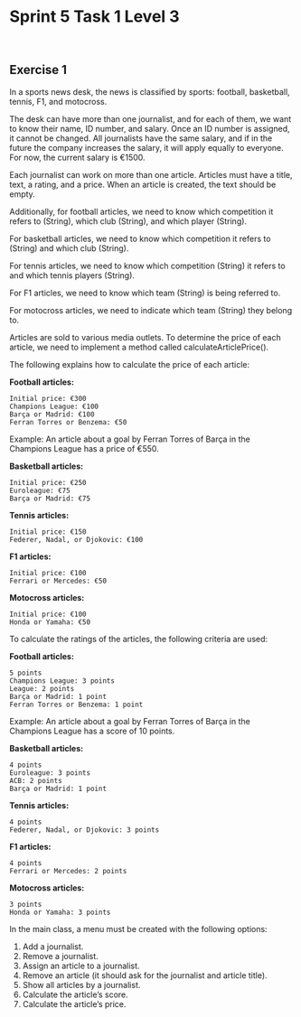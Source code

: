 # Sprint 5 Task 1 Level 3

<br/>

## Exercise 1


In a sports news desk, the news is classified by sports: football, basketball, tennis, F1, and motocross.

The desk can have more than one journalist, and for each of them, we want to know their name, ID number, and salary. Once an ID number is assigned, it cannot be changed. All journalists have the same salary, and if in the future the company increases the salary, it will apply equally to everyone. For now, the current salary is €1500.

Each journalist can work on more than one article. Articles must have a title, text, a rating, and a price. When an article is created, the text should be empty.

Additionally, for football articles, we need to know which competition it refers to (String), which club (String), and which player (String).

For basketball articles, we need to know which competition it refers to (String) and which club (String).

For tennis articles, we need to know which competition (String) it refers to and which tennis players (String).

For F1 articles, we need to know which team (String) is being referred to.

For motocross articles, we need to indicate which team (String) they belong to.

Articles are sold to various media outlets. To determine the price of each article, we need to implement a method called calculateArticlePrice().

The following explains how to calculate the price of each article:

**Football articles:**

    Initial price: €300
    Champions League: €100
    Barça or Madrid: €100
    Ferran Torres or Benzema: €50

Example: An article about a goal by Ferran Torres of Barça in the Champions League has a price of €550.

**Basketball articles:**

    Initial price: €250
    Euroleague: €75
    Barça or Madrid: €75

**Tennis articles:**

    Initial price: €150
    Federer, Nadal, or Djokovic: €100

**F1 articles:**

    Initial price: €100
    Ferrari or Mercedes: €50

**Motocross articles:**

    Initial price: €100
    Honda or Yamaha: €50

To calculate the ratings of the articles, the following criteria are used:

**Football articles:**

    5 points
    Champions League: 3 points
    League: 2 points
    Barça or Madrid: 1 point
    Ferran Torres or Benzema: 1 point

Example: An article about a goal by Ferran Torres of Barça in the Champions League has a score of 10 points.

**Basketball articles:**

    4 points
    Euroleague: 3 points
    ACB: 2 points
    Barça or Madrid: 1 point

**Tennis articles:**

    4 points
    Federer, Nadal, or Djokovic: 3 points

**F1 articles:**

    4 points
    Ferrari or Mercedes: 2 points

**Motocross articles:**

    3 points
    Honda or Yamaha: 3 points

In the main class, a menu must be created with the following options:

1. Add a journalist.
2. Remove a journalist.
3. Assign an article to a journalist.
4. Remove an article (it should ask for the journalist and article title).
5. Show all articles by a journalist.
6. Calculate the article’s score.
7. Calculate the article’s price.